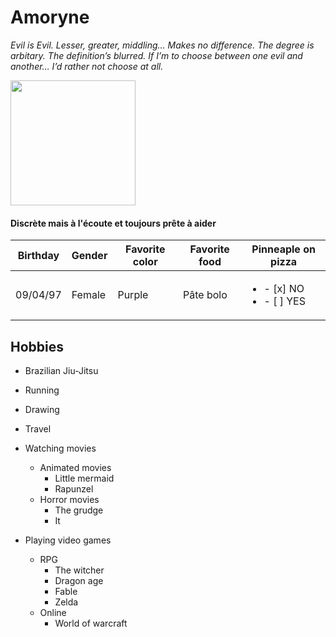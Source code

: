 
# Amoryne 

*Evil is Evil. Lesser, greater, middling… Makes no difference. The degree is arbitary. The definition’s blurred. If I’m to choose between one evil and another… I’d rather not choose at all.*


<img src="https://media-exp1.licdn.com/dms/image/C5603AQEDmUs3n6hdig/profile-displayphoto-shrink_800_800/0/1591164218251?e=1649289600&v=beta&t=UK6zvRj1rah1CNRjTxafUhjJRZEigQtIBq-j0vvTY1w" width="200" height="200">

#### Discrète mais à l'écoute et toujours prête à aider

| Birthday  | Gender   | Favorite color  | Favorite food  | Pinneaple on pizza  |
|:---------:|----------|-----------------|----------------|---------------------|
| 09/04/97  |  Female  |    Purple       |     Pâte bolo  | <ul><li>- [x] NO</li><li>- [ ] YES</li></ul> | 


## Hobbies


* Brazilian Jiu-Jitsu
* Running
* Drawing
* Travel
* Watching movies

   * Animated movies
      - Little mermaid
      - Rapunzel
   * Horror movies 
       - The grudge
       - It
       
* Playing video games

   * RPG 
       - The witcher
       - Dragon age
       - Fable
       - Zelda
   * Online 
       - World of warcraft
